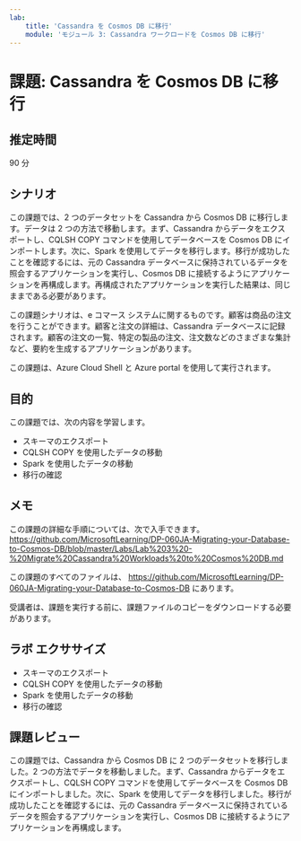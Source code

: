 ```yaml
---
lab:
    title: 'Cassandra を Cosmos DB に移行'
    module: 'モジュール 3: Cassandra ワークロードを Cosmos DB に移行'
---
```


# 課題: Cassandra を Cosmos DB に移行

## 推定時間

90 分

## シナリオ

この課題では、2 つのデータセットを Cassandra から Cosmos DB に移行します。データは 2 つの方法で移動します。まず、Cassandra からデータをエクスポートし、CQLSH COPY コマンドを使用してデータベースを Cosmos DB にインポートします。次に、Spark を使用してデータを移行します。移行が成功したことを確認するには、元の Cassandra データベースに保持されているデータを照会するアプリケーションを実行し、Cosmos DB に接続するようにアプリケーションを再構成します。再構成されたアプリケーションを実行した結果は、同じままである必要があります。

この課題シナリオは、e コマース システムに関するものです。顧客は商品の注文を行うことができます。顧客と注文の詳細は、Cassandra データベースに記録されます。顧客の注文の一覧、特定の製品の注文、注文数などのさまざまな集計など、要約を生成するアプリケーションがあります。

この課題は、Azure Cloud Shell と Azure portal を使用して実行されます。

## 目的

この課題では、次の内容を学習します。

* スキーマのエクスポート
* CQLSH COPY を使用したデータの移動
* Spark を使用したデータの移動
* 移行の確認

## メモ

この課題の詳細な手順については、次で入手できます。https://github.com/MicrosoftLearning/DP-060JA-Migrating-your-Database-to-Cosmos-DB/blob/master/Labs/Lab%203%20-%20Migrate%20Cassandra%20Workloads%20to%20Cosmos%20DB.md

この課題のすべてのファイルは、 https://github.com/MicrosoftLearning/DP-060JA-Migrating-your-Database-to-Cosmos-DB にあります。

受講者は、課題を実行する前に、課題ファイルのコピーをダウンロードする必要があります。

## ラボ エクササイズ

* スキーマのエクスポート
* CQLSH COPY を使用したデータの移動
* Spark を使用したデータの移動
* 移行の確認

## 課題レビュー

この課題では、Cassandra から Cosmos DB に 2 つのデータセットを移行しました。2 つの方法でデータを移動しました。まず、Cassandra からデータをエクスポートし、CQLSH COPY コマンドを使用してデータベースを Cosmos DB にインポートしました。次に、Spark を使用してデータを移行しました。移行が成功したことを確認するには、元の Cassandra データベースに保持されているデータを照会するアプリケーションを実行し、Cosmos DB に接続するようにアプリケーションを再構成します。
